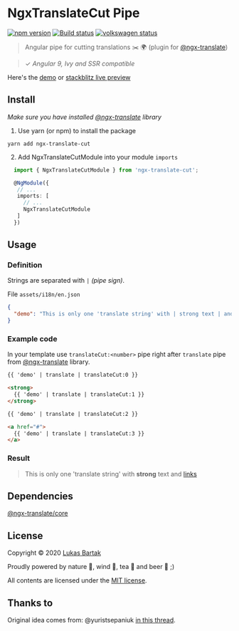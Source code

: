 # NgxTranslateCut Pipe

[![npm version](https://badge.fury.io/js/ngx-translate-cut.svg)](https://badge.fury.io/js/ngx-translate-cut)
[![Build status](https://github.com/bartholomej/ngx-translate-cut/workflows/Build%20&%20Publish/badge.svg)](https://github.com/bartholomej/ngx-translate-cut/actions)
[![volkswagen status](https://auchenberg.github.io/volkswagen/volkswargen_ci.svg?v=1)](https://github.com/auchenberg/volkswagen)

> Angular pipe for cutting translations ✂️ 🌍 (plugin for [@ngx-translate](https://github.com/ngx-translate/core))

> ✓ _Angular 9, Ivy and SSR compatible_

Here's the [demo](http://bartholomej.github.io/ngx-translate-cut/) or [stackblitz live preview](https://stackblitz.com/edit/ngx-translate-cut)

## Install

_Make sure you have installed [@ngx-translate](https://github.com/ngx-translate/core) library_

1. Use yarn (or npm) to install the package

```terminal
yarn add ngx-translate-cut
```

2. Add NgxTranslateCutModule into your module `imports`

```typescript
  import { NgxTranslateCutModule } from 'ngx-translate-cut';

  @NgModule({
   // ...
   imports: [
     // ...
     NgxTranslateCutModule
   ]
  })
```

## Usage

### Definition

Strings are separated with `|` _(pipe sign)_.

File `assets/i18n/en.json`

```json
{
  "demo": "This is only one 'translate string' with | strong text | and | links"
}
```

### Example code

In your template use `translateCut:<number>` pipe right after `translate` pipe from [@ngx-translate](https://github.com/ngx-translate/core) library.

```html
{{ 'demo' | translate | translateCut:0 }}

<strong>
  {{ 'demo' | translate | translateCut:1 }}
</strong>

{{ 'demo' | translate | translateCut:2 }}

<a href="#">
  {{ 'demo' | translate | translateCut:3 }}
</a>
```

### Result

> This is only one 'translate string' with <strong>strong</strong> text and [links](https://github.com/bartholomej/ngx-translate-cut/)

## Dependencies

[@ngx-translate/core](https://github.com/ngx-translate/core)

## License

Copyright &copy; 2020 [Lukas Bartak](http://bartweb.cz)

Proudly powered by nature 🗻, wind 💨, tea 🍵 and beer 🍺 ;)

All contents are licensed under the [MIT license].

[mit license]: LICENSE

## Thanks to

Original idea comes from: @yuristsepaniuk [in this thread](https://github.com/ngx-translate/core/issues/223).
